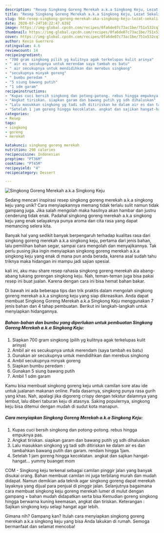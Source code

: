 ```yaml
---
description: "Resep Singkong Goreng Merekah a.k.a Singkong Keju, Lezat Sekali"
title: "Resep Singkong Goreng Merekah a.k.a Singkong Keju, Lezat Sekali"
slug: 964-resep-singkong-goreng-merekah-aka-singkong-keju-lezat-sekali
date: 2020-07-24T10:22:47.639Z
image: https://img-global.cpcdn.com/recipes/0fa6de07c73ac1be/751x532cq70/singkong-goreng-merekah-aka-singkong-keju-foto-resep-utama.jpg
thumbnail: https://img-global.cpcdn.com/recipes/0fa6de07c73ac1be/751x532cq70/singkong-goreng-merekah-aka-singkong-keju-foto-resep-utama.jpg
cover: https://img-global.cpcdn.com/recipes/0fa6de07c73ac1be/751x532cq70/singkong-goreng-merekah-aka-singkong-keju-foto-resep-utama.jpg
author: Kevin Guerrero
ratingvalue: 4.6
reviewcount: 14
recipeingredient:
- "700 gram singkong pilih yg kulitnya agak terkelupas kulit arinya"
- " air es secukupnya untuk merendam saya tambah es batu"
- " air secukupnya untuk mendidihkan dan merebus singkong"
- "secukupnya minyak goreng"
- " bumbu peredam "
- "5 siung bawang putih"
- "1 sdm garam"
recipeinstructions:
- "Kupas cuci bersih singkong dan potong-potong. rebus hingga empuknya pas."
- "Angkat tiriskan. siapkan garam dan bawang putih yg sdh dihaluskan"
- "Lalu masukkan singkong yg tadi sdh ditiriskan ke dalam air es dan tambahkan bawang putih dan garam. rendam hingga 1jam."
- "Setelah 1 jam goreng hingga kecoklatan. angkat dan sajikan hangat-hangat... yummy buanget mom"
categories:
- Resep
tags:
- singkong
- goreng
- merekah

katakunci: singkong goreng merekah 
nutrition: 298 calories
recipecuisine: Indonesian
preptime: "PT36M"
cooktime: "PT45M"
recipeyield: "4"
recipecategory: Dessert

---
```



![Singkong Goreng Merekah a.k.a Singkong Keju](https://img-global.cpcdn.com/recipes/0fa6de07c73ac1be/751x532cq70/singkong-goreng-merekah-aka-singkong-keju-foto-resep-utama.jpg)

Sedang mencari inspirasi resep singkong goreng merekah a.k.a singkong keju yang unik? Cara menyiapkannya memang tidak terlalu sulit namun tidak gampang juga. Jika salah mengolah maka hasilnya akan hambar dan justru cenderung tidak enak. Padahal singkong goreng merekah a.k.a singkong keju yang enak selayaknya punya aroma dan cita rasa yang dapat memancing selera kita.

Banyak hal yang sedikit banyak berpengaruh terhadap kualitas rasa dari singkong goreng merekah a.k.a singkong keju, pertama dari jenis bahan, lalu pemilihan bahan segar, sampai cara mengolah dan menyajikannya. Tak perlu pusing jika ingin menyiapkan singkong goreng merekah a.k.a singkong keju yang enak di mana pun anda berada, karena asal sudah tahu triknya maka hidangan ini mampu jadi sajian spesial.

kali ini, aku mau share resep rahasia singkong goreng merekah ala abang-abang tukang gorengan singkong keju. Nah, teman-teman juga bisa pakai resep ini buat jualan. Karena dengan cara ini bisa hemat bahan bakar.


Di bawah ini ada beberapa tips dan trik praktis dalam mengolah singkong goreng merekah a.k.a singkong keju yang siap dikreasikan. Anda dapat membuat Singkong Goreng Merekah a.k.a Singkong Keju menggunakan 7 jenis bahan dan 4 tahap pembuatan. Berikut ini langkah-langkah untuk menyiapkan hidangannya.

<!--inarticleads1-->

##### Bahan-bahan dan bumbu yang diperlukan untuk pembuatan Singkong Goreng Merekah a.k.a Singkong Keju:

1. Siapkan 700 gram singkong (pilih yg kulitnya agak terkelupas kulit arinya)
1. Ambil  air es secukupnya untuk merendam (saya tambah es batu)
1. Gunakan  air secukupnya untuk mendidihkan dan merebus singkong
1. Ambil secukupnya minyak goreng
1. Siapkan  bumbu peredam :
1. Gunakan 5 siung bawang putih
1. Ambil 1 sdm garam


Kamu bisa membuat singkong goreng keju untuk camilan sore atau ide untuk jualanan makanan online. Pada dasarnya, singkong punya rasa gurih yang khas. Nah, apalagi jika digoreng crispy dengan tekstur dalamnya yang lembut, lalu diberi taburan keju di atasnya. Saking populernya, singkong keju bisa ditemui dengan mudah di sudut kota manapun. 

<!--inarticleads2-->

##### Cara menyiapkan Singkong Goreng Merekah a.k.a Singkong Keju:

1. Kupas cuci bersih singkong dan potong-potong. rebus hingga empuknya pas.
1. Angkat tiriskan. siapkan garam dan bawang putih yg sdh dihaluskan
1. Lalu masukkan singkong yg tadi sdh ditiriskan ke dalam air es dan tambahkan bawang putih dan garam. rendam hingga 1jam.
1. Setelah 1 jam goreng hingga kecoklatan. angkat dan sajikan hangat-hangat... yummy buanget mom


COM - Singkong keju terkenal sebagai camilan pinggir jalan yang banyak disukai orang. Bahan membuat camilan ini juga terbilang murah dan mudah didapat. Namun demikian ada teknik agar singkong goreng dapat merekah layaknya yang dijual para penjual di pinggir jalan. Selanjutnya bagaimana cara membuat singkong keju goreng merekah lumer di mulut dengan gampang + bahan mudah didapatkan serta bisa Kemudian goreng singkong hingga berwarna kuning keemasan, angkat dan tiriskan. Keterangan : Sajikan singkong keju selagi hangat agar lebih. 

Gimana nih? Gampang kan? Itulah cara menyiapkan singkong goreng merekah a.k.a singkong keju yang bisa Anda lakukan di rumah. Semoga bermanfaat dan selamat mencoba!
